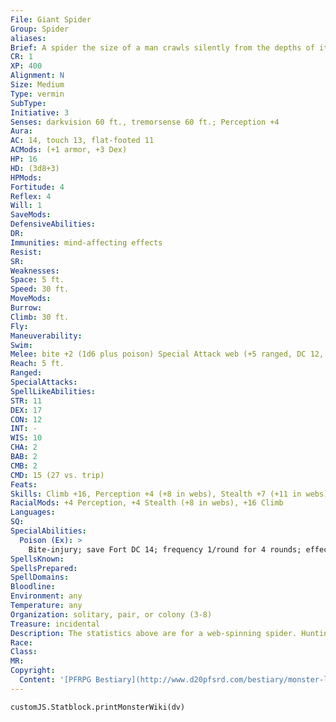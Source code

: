 ```yaml
---
File: Giant Spider
Group: Spider
aliases: 
Brief: A spider the size of a man crawls silently from the depths of its funnel-shaped web.
CR: 1
XP: 400
Alignment: N
Size: Medium
Type: vermin
SubType: 
Initiative: 3
Senses: darkvision 60 ft., tremorsense 60 ft.; Perception +4
Aura: 
AC: 14, touch 13, flat-footed 11
ACMods: (+1 armor, +3 Dex)
HP: 16
HD: (3d8+3)
HPMods: 
Fortitude: 4
Reflex: 4
Will: 1
SaveMods: 
DefensiveAbilities: 
DR: 
Immunities: mind-affecting effects
Resist: 
SR: 
Weaknesses: 
Space: 5 ft.
Speed: 30 ft.
MoveMods: 
Burrow: 
Climb: 30 ft.
Fly: 
Maneuverability: 
Swim: 
Melee: bite +2 (1d6 plus poison) Special Attack web (+5 ranged, DC 12, hp 2)
Reach: 5 ft.
Ranged: 
SpecialAttacks: 
SpellLikeAbilities: 
STR: 11
DEX: 17
CON: 12
INT: -
WIS: 10
CHA: 2
BAB: 2
CMB: 2
CMD: 15 (27 vs. trip)
Feats: 
Skills: Climb +16, Perception +4 (+8 in webs), Stealth +7 (+11 in webs)
RacialMods: +4 Perception, +4 Stealth (+8 in webs), +16 Climb
Languages: 
SQ: 
SpecialAbilities:
  Poison (Ex): >
    Bite-injury; save Fort DC 14; frequency 1/round for 4 rounds; effect 1d2 Strength damage; cure 1 save.
SpellsKnown: 
SpellsPrepared: 
SpellDomains: 
Bloodline: 
Environment: any
Temperature: any
Organization: solitary, pair, or colony (3-8)
Treasure: incidental
Description: The statistics above are for a web-spinning spider. Hunting spiders lose the web ability but gain a +8 racial modifier on Acrobatics checks. All giant spiders have a +2 racial bonus on poison save DCs. Other species of giant spiders exist, as detailed below. Species CR Size HD Scarlet spider 1/4 Tiny 1d8 Giant crab spider 1/2 Small 2d8 Giant black widow 3 Large 5d8 Ogre spider 5 Huge 7d8 Giant tarantula 8 Gargantuan 10d8 Goliath spider 11 Colossal 14d8
Race: 
Class: 
MR: 
Copyright:
  Content: '[PFRPG Bestiary](http://www.d20pfsrd.com/bestiary/monster-listings/vermin/spider/giant-spider)'
---
```

```dataviewjs
customJS.Statblock.printMonsterWiki(dv)
```
